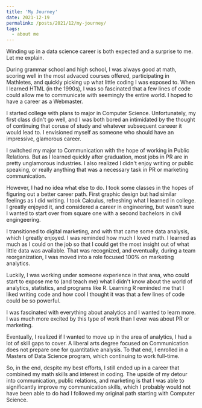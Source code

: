 ```yaml
---
title: 'My Journey'
date: 2021-12-19
permalink: /posts/2021/12/my-journey/
tags:
  - about me
---
```


Winding up in a data science career is both expected and a surprise to me. Let me explain. 

During grammar school and high school, I was always good at math, scoring well in the most advaced courses offered, participating in Mathletes, and quickly picking up what little coding I was exposed to. When I learned HTML (in the 1990s), I was so fascinated that a few lines of code could allow me to communicate with seemingly the entire world. I hoped to have a career as a Webmaster. 

I started college with plans to major in Computer Science. Unfortunately, my first class didn't go well, and I was both bored an intimidated by the thought of continuing that coruse of study and whatever subsequent careeer it would lead to. I envisioned myself as someone who should have an impressive, glamorous career. 

I switched my major to Communication with the hope of working in Public Relations. But as I learned quickly after graduation, most jobs in PR are in pretty unglamorous industries. I also realized I didn't enjoy writing or public speaking, or really anything that was a necessary task in PR or marketing communication. 

However, I had no idea what else to do. I took some classes in the hopes of figuring out a better career path. First graphic design but had similar feelings as I did writing. I took Calculus, refreshing what I learned in college. I greatly enjoyed it, and considered a career in engineering, but wasn't sure I wanted to start over from square one with a second bachelors in civil engingeering. 

I transitioned to digital marketing, and with that came some data analysis, which I greatly enjoyed. I was reminded how much I loved math. I learned as much as I could on the job so that I could get the most insight out of what little data was available. That was recognized, and eventually, during a team reorganization, I was moved into a role focused 100% on marketing analytics. 

Luckily, I was working under someone experience in that area, who could start to expose me to (and teach me) what I didn't know about the world of analytics, statistics, and programs like R. Learning R reminded me that I liked writing code and how cool I thought it was that a few lines of code could be so powerful. 

I was fascinated with everything about analytics and I wanted to learn more. I was much more excited by this type of work than I ever was about PR or marketing. 

Eventually, I realized if I wanted to move up in the area of analytics, I had a lot of skill gaps to cover. A liberal arts degree focused on Communication does not prepare one for quantitative analysis. To that end, I enrolled in a Masters of Data Science program, which continuing to work full-time. 

So, in the end, despite my best efforts, I still ended up in a career that combined my math skills and interest in coding. The upside of my detour into communication, public relations, and marketing is that I was able to significantly improve my communication skills, which I probably would not have been able to do had I followed my original path starting with Computer Science. 

